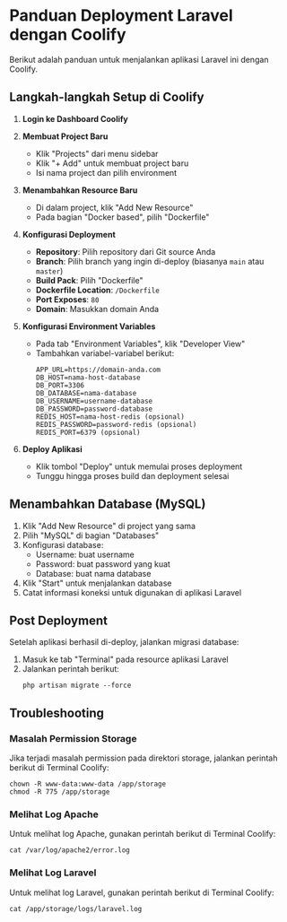 # Panduan Deployment Laravel dengan Coolify

Berikut adalah panduan untuk menjalankan aplikasi Laravel ini dengan Coolify.

## Langkah-langkah Setup di Coolify

1. **Login ke Dashboard Coolify**

2. **Membuat Project Baru**
   - Klik "Projects" dari menu sidebar
   - Klik "+ Add" untuk membuat project baru
   - Isi nama project dan pilih environment

3. **Menambahkan Resource Baru**
   - Di dalam project, klik "Add New Resource"
   - Pada bagian "Docker based", pilih "Dockerfile"

4. **Konfigurasi Deployment**
   - **Repository**: Pilih repository dari Git source Anda
   - **Branch**: Pilih branch yang ingin di-deploy (biasanya `main` atau `master`)
   - **Build Pack**: Pilih "Dockerfile"
   - **Dockerfile Location**: `/Dockerfile`
   - **Port Exposes**: `80`
   - **Domain**: Masukkan domain Anda

5. **Konfigurasi Environment Variables**
   - Pada tab "Environment Variables", klik "Developer View"
   - Tambahkan variabel-variabel berikut:
     ```
     APP_URL=https://domain-anda.com
     DB_HOST=nama-host-database
     DB_PORT=3306
     DB_DATABASE=nama-database
     DB_USERNAME=username-database
     DB_PASSWORD=password-database
     REDIS_HOST=nama-host-redis (opsional)
     REDIS_PASSWORD=password-redis (opsional)
     REDIS_PORT=6379 (opsional)
     ```

6. **Deploy Aplikasi**
   - Klik tombol "Deploy" untuk memulai proses deployment
   - Tunggu hingga proses build dan deployment selesai

## Menambahkan Database (MySQL)

1. Klik "Add New Resource" di project yang sama
2. Pilih "MySQL" di bagian "Databases"
3. Konfigurasi database:
   - Username: buat username
   - Password: buat password yang kuat
   - Database: buat nama database
4. Klik "Start" untuk menjalankan database
5. Catat informasi koneksi untuk digunakan di aplikasi Laravel

## Post Deployment

Setelah aplikasi berhasil di-deploy, jalankan migrasi database:

1. Masuk ke tab "Terminal" pada resource aplikasi Laravel
2. Jalankan perintah berikut:
   ```
   php artisan migrate --force
   ```

## Troubleshooting

### Masalah Permission Storage

Jika terjadi masalah permission pada direktori storage, jalankan perintah berikut di Terminal Coolify:

```
chown -R www-data:www-data /app/storage
chmod -R 775 /app/storage
```

### Melihat Log Apache

Untuk melihat log Apache, gunakan perintah berikut di Terminal Coolify:

```
cat /var/log/apache2/error.log
```

### Melihat Log Laravel

Untuk melihat log Laravel, gunakan perintah berikut di Terminal Coolify:

```
cat /app/storage/logs/laravel.log
``` 
